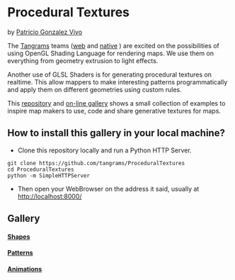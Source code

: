 # Procedural Textures
by [Patricio Gonzalez Vivo](https://github.com/patriciogonzalezvivo)

The [Tangrams](https://github.com/tangrams) teams ([web](https://github.com/tangrams/tangram) and [native](https://github.com/tangrams/tangram-es) ) are excited on the possibilities of using OpenGL Shading Language for rendering maps. We use them on everything from geometry extrusion to light effects. 

Another use of GLSL Shaders is for generating procedural textures on realtime. This allow mappers to make interesting patterns programmatically and apply them on different geometries  using custom rules.

This [repository](http://github.com/tangrams/ProceduralTextures) and [on-line gallery](http://tangrams.github.io/ProceduralTextures/) shows a small collection of examples to inspire map makers to use, code and share generative textures for maps.

## How to install this gallery in your local machine?

* Clone this repository locally and run a Python HTTP Server.

```
git clone https://github.com/tangrams/ProceduralTextures
cd ProceduralTextures
python -m SimpleHTTPServer
```

* Then open your WebBrowser on the address it said, usually at [http://localhost:8000/](http://localhost:8000)

## Gallery

#### [Shapes](http://tangrams.github.io/ProceduralTextures/)

<canvas onclick="viewShader('shapes/box.frag');" src="shapes/box.frag"></canvas>
<canvas onclick="viewShader('shapes/circle.frag');" src="shapes/circle.frag"></canvas>
<canvas onclick="viewShader('shapes/cross.frag');"  src="shapes/cross.frag"></canvas>

#### [Patterns](http://tangrams.github.io/ProceduralTextures/)

<canvas onclick="viewShader('patterns/grid.frag');" src="patterns/grid.frag"></canvas>
<canvas onclick="viewShader('patterns/bricks.frag');" src="patterns/bricks.frag"></canvas>
<canvas onclick="viewShader('patterns/sidegrid.frag');" src="patterns/sidegrid.frag"></canvas>
<canvas onclick="viewShader('patterns/checks.frag');" src="patterns/checks.frag"></canvas>
<canvas onclick="viewShader('patterns/diamond.frag');" src="patterns/diamond.frag"></canvas>
<canvas onclick="viewShader('patterns/nuts.frag');" src="patterns/nuts.frag"></canvas>


#### [Animations](http://tangrams.github.io/ProceduralTextures/)

<canvas onclick="viewShader('animations/beatingdots.frag');" src="animations/beatingdots.frag"></canvas>
<canvas onclick="viewShader('animations/movingdots.frag');" src="animations/movingdots.frag"></canvas>
<canvas onclick="viewShader('animations/polardots.frag');" src="animations/polardots.frag"></canvas>
<canvas onclick="viewShader('animations/rotatingdots.frag');" src="animations/rotatingdots.frag"></canvas>
<canvas onclick="viewShader('animations/marchingboxes.frag');" src="animations/marchingboxes.frag"></canvas>
